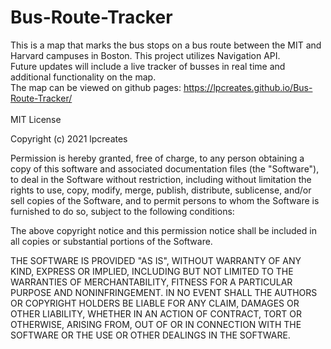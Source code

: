# Bus-Route-Tracker
This is a map that marks the bus stops on a bus route between the MIT and Harvard campuses in Boston. This project utilizes Navigation API.
<br>
Future updates will include a live tracker of busses in real time and additional functionality on the map. 
<br>
The map can be viewed on github pages: https://lpcreates.github.io/Bus-Route-Tracker/
<br>
<br>
MIT License

Copyright (c) 2021 lpcreates

Permission is hereby granted, free of charge, to any person obtaining a copy
of this software and associated documentation files (the "Software"), to deal
in the Software without restriction, including without limitation the rights
to use, copy, modify, merge, publish, distribute, sublicense, and/or sell
copies of the Software, and to permit persons to whom the Software is
furnished to do so, subject to the following conditions:

The above copyright notice and this permission notice shall be included in all
copies or substantial portions of the Software.

THE SOFTWARE IS PROVIDED "AS IS", WITHOUT WARRANTY OF ANY KIND, EXPRESS OR
IMPLIED, INCLUDING BUT NOT LIMITED TO THE WARRANTIES OF MERCHANTABILITY,
FITNESS FOR A PARTICULAR PURPOSE AND NONINFRINGEMENT. IN NO EVENT SHALL THE
AUTHORS OR COPYRIGHT HOLDERS BE LIABLE FOR ANY CLAIM, DAMAGES OR OTHER
LIABILITY, WHETHER IN AN ACTION OF CONTRACT, TORT OR OTHERWISE, ARISING FROM,
OUT OF OR IN CONNECTION WITH THE SOFTWARE OR THE USE OR OTHER DEALINGS IN THE
SOFTWARE.
